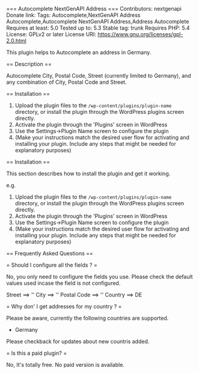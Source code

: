 === Autocomplete NextGenAPI Address ===
Contributors: nextgenapi
Donate link: 
Tags: Autocomplete,NextGenAPI Address Autocomplete,Autocomplete NextGenAPI Address,Address Autocomplete
Requires at least: 5.0
Tested up to: 5.3
Stable tag: trunk
Requires PHP: 5.4
License: GPLv2 or later
License URI: https://www.gnu.org/licenses/gpl-2.0.html

This plugin helps to Autocomplete an address in Germany.

== Description ==

Autocomplete City, Postal Code, Street (currently limited to Germany), and any combination of City, Postal Code and Street.

== Installation ==
1. Upload the plugin files to the `/wp-content/plugins/plugin-name` directory, or install the plugin through the WordPress plugins screen directly.
1. Activate the plugin through the 'Plugins' screen in WordPress
1. Use the Settings->Plugin Name screen to configure the plugin
1. (Make your instructions match the desired user flow for activating and installing your plugin. Include any steps that might be needed for explanatory purposes)



== Installation ==

This section describes how to install the plugin and get it working.

e.g.

1. Upload the plugin files to the `/wp-content/plugins/plugin-name` directory, or install the plugin through the WordPress plugins screen directly.
1. Activate the plugin through the 'Plugins' screen in WordPress
1. Use the Settings->Plugin Name screen to configure the plugin
1. (Make your instructions match the desired user flow for activating and installing your plugin. Include any steps that might be needed for explanatory purposes)

== Frequently Asked Questions ==

= Should I configure all the fields ? =

No, you only need to configure the fields you use.  Please check the default values used incase the field is not configured. 

Street ==> ''
City ==> ''
Postal Code ==> '' 
Country ==> DE

= Why don' I get addresses for my country ? =

Please be aware, currently the following countries are supported. 

 * Germany

Please checkback for updates about new countris added.

= Is this a paid plugin? =

No, It's totally free. No paid version is available.




